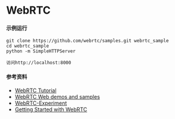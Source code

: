 WebRTC 
==================
#### 示例运行

```ssh
git clone https://github.com/webrtc/samples.git webrtc_sample
cd webrtc_sample
python -m SimpleHTTPServer 

访问http://localhost:8000
```





#### 参考资料

- [WebRTC Tutorial](https://www.tutorialspoint.com/webrtc/index.htm)
- [WebRTC Web demos and samples](https://webrtc.github.io/samples/) 
- [WebRTC-Experiment](https://github.com/muaz-khan/WebRTC-Experiment)
- [Getting Started with WebRTC](https://www.html5rocks.com/en/tutorials/webrtc/basics/#toc-disruptive)